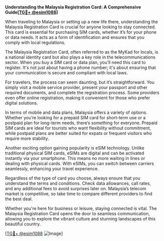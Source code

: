 **Understanding the Malaysia Registration Card: A Comprehensive Guide[[TG💪+ @esim1088](https://t.me/s/esim1088)]**

When traveling to Malaysia or setting up a new life there, understanding the Malaysia Registration Card is crucial for anyone looking to stay connected. This card is essential for purchasing SIM cards, whether it’s for your phone or data needs. It acts as a form of identification and ensures that you comply with local regulations.

The Malaysia Registration Card, often referred to as the MyKad for locals, is a national identity card but also plays a key role in the telecommunications sector. When you buy a SIM card or data plan, you’ll need this card to register. It's not just about having a phone number; it's about ensuring that your communication is secure and compliant with local laws.

For travelers, the process can seem daunting, but it’s straightforward. You simply visit a mobile service provider, present your passport and other required documents, and complete the registration process. Some providers even offer online registration, making it convenient for those who prefer digital solutions. 

In terms of mobile and data plans, Malaysia offers a variety of options. Whether you’re looking for a prepaid SIM card for short-term use or a postpaid plan for long-term needs, there’s something for everyone. Prepaid SIM cards are ideal for tourists who want flexibility without commitment, while postpaid plans are better suited for expats or frequent visitors who require more stability.

Another exciting option gaining popularity is eSIM technology. Unlike traditional physical SIM cards, eSIMs are digital and can be activated instantly via your smartphone. This means no more waiting in lines or dealing with physical cards. With eSIMs, you can switch between carriers seamlessly, enhancing your travel experience.

Regardless of the type of card you choose, always ensure that you understand the terms and conditions. Check data allowances, call rates, and any additional fees to avoid surprises later on. Malaysia’s telecom market is competitive, so take time to compare different providers to find the best deal.

Whether you're here for business or leisure, staying connected is vital. The Malaysia Registration Card opens the door to seamless communication, allowing you to explore the vibrant culture and stunning landscapes of this beautiful country.

[[TG💪+ @esim1088](https://t.me/s/esim1088) ![Image](https://i.postimg.cc/Y0z9fWf4/image.png)]